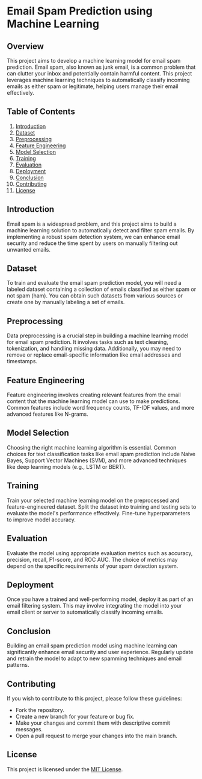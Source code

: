 # Email Spam Prediction using Machine Learning

## Overview

This project aims to develop a machine learning model for email spam prediction. Email spam, also known as junk email, is a common problem that can clutter your inbox and potentially contain harmful content. This project leverages machine learning techniques to automatically classify incoming emails as either spam or legitimate, helping users manage their email effectively.

## Table of Contents

1. [Introduction](#introduction)
2. [Dataset](#dataset)
3. [Preprocessing](#preprocessing)
4. [Feature Engineering](#feature-engineering)
5. [Model Selection](#model-selection)
6. [Training](#training)
7. [Evaluation](#evaluation)
8. [Deployment](#deployment)
9. [Conclusion](#conclusion)
10. [Contributing](#contributing)
11. [License](#license)

## Introduction

Email spam is a widespread problem, and this project aims to build a machine learning solution to automatically detect and filter spam emails. By implementing a robust spam detection system, we can enhance email security and reduce the time spent by users on manually filtering out unwanted emails.

## Dataset

To train and evaluate the email spam prediction model, you will need a labeled dataset containing a collection of emails classified as either spam or not spam (ham). You can obtain such datasets from various sources or create one by manually labeling a set of emails.

## Preprocessing

Data preprocessing is a crucial step in building a machine learning model for email spam prediction. It involves tasks such as text cleaning, tokenization, and handling missing data. Additionally, you may need to remove or replace email-specific information like email addresses and timestamps.

## Feature Engineering

Feature engineering involves creating relevant features from the email content that the machine learning model can use to make predictions. Common features include word frequency counts, TF-IDF values, and more advanced features like N-grams.

## Model Selection

Choosing the right machine learning algorithm is essential. Common choices for text classification tasks like email spam prediction include Naive Bayes, Support Vector Machines (SVM), and more advanced techniques like deep learning models (e.g., LSTM or BERT).

## Training

Train your selected machine learning model on the preprocessed and feature-engineered dataset. Split the dataset into training and testing sets to evaluate the model's performance effectively. Fine-tune hyperparameters to improve model accuracy.

## Evaluation

Evaluate the model using appropriate evaluation metrics such as accuracy, precision, recall, F1-score, and ROC AUC. The choice of metrics may depend on the specific requirements of your spam detection system.

## Deployment

Once you have a trained and well-performing model, deploy it as part of an email filtering system. This may involve integrating the model into your email client or server to automatically classify incoming emails.

## Conclusion

Building an email spam prediction model using machine learning can significantly enhance email security and user experience. Regularly update and retrain the model to adapt to new spamming techniques and email patterns.

## Contributing

If you wish to contribute to this project, please follow these guidelines:
- Fork the repository.
- Create a new branch for your feature or bug fix.
- Make your changes and commit them with descriptive commit messages.
- Open a pull request to merge your changes into the main branch.

## License

This project is licensed under the [MIT License](LICENSE).
